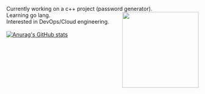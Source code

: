 Currently working on a c++ project (password generator). \
<img align="right" src="https://tenor.com/bl2Jt.gif" height="200"/>
Learning go lang. \
Interested in DevOps/Cloud engineering. \
\
[![Anurag's GitHub stats](https://github-readme-stats.vercel.app/api?username=rahulk789&show_icons=true&theme=gotham)](https://github.com/anuraghazra/github-readme-stats)

